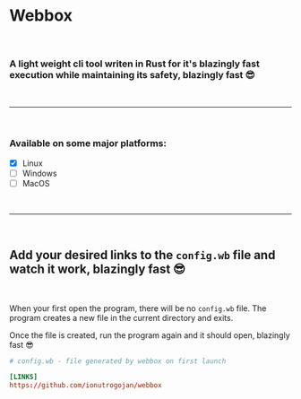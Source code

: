 # Webbox
<br>

### A light weight cli tool writen in Rust for it's blazingly fast execution while maintaining its safety, blazingly fast 😎
<br>

---
<br>

### Available on some major platforms:

- [x] Linux
- [ ] Windows
- [ ] MacOS

<br>

---
<br>

## Add your desired links to the `config.wb` file and watch it work, blazingly fast 😎
<br>

When your first open the program, there will be no `config.wb` file. The program creates a new file in the current directory and exits.

Once the file is created, run the program again and it should open, blazingly fast 😎
<br>

```toml
# config.wb - file generated by webbox on first launch

[LINKS]
https://github.com/ionutrogojan/webbox

```